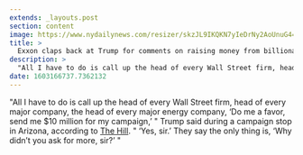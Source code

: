 ```yaml
--- 
extends: _layouts.post 
section: content 
image: https://www.nydailynews.com/resizer/skzJL9IKQKN7yIeDrNy2AoUnuG4=/1200x0/top/cloudfront-us-east-1.images.arcpublishing.com/tronc/FGKWHPCAY22K4ZDBSFY2METZTU.aspx 
title: > 
  Exxon claps back at Trump for comments on raising money from billionaires with a phone call: ‘It never happened’ 
description: > 
  "All I have to do is call up the head of every Wall Street firm, head of every major company, the head of every major energy company, ‘Do me a favor, send me $10 million for my campaign,’ " Trump said during a campaign stop in Arizona, according to The Hill. "‘Yes, sir.’ They say the only thing is, ‘Why didn’t you ask for more, sir?’ " 
date: 1603166737.7362132 
--- 
```

<div><p class=""> "All I have to do is call up the head of every Wall Street firm, head of every major company, the head of every major energy company, &#8216;Do me a favor, send me $10 million for my campaign,&#8217; " Trump said during a campaign stop in Arizona, according to <a href="https://thehill.com/policy/energy-environment/521759-trump-says-he-could-out-raise-biden-with-calls-to-wall-street-oil">The Hill</a>. " &#8216;Yes, sir.&#8217; They say the only thing is, &#8216;Why didn&#8217;t you ask for more, sir?&#8217; "</p> </div>